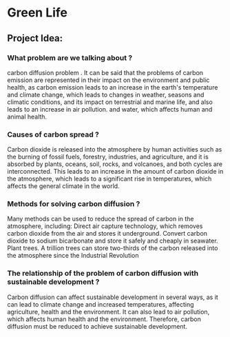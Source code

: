 # Green Life

## Project Idea:

### What problem are we talking about ?

carbon diffusion problem .
It can be said that the problems of carbon emission are
represented in their impact on the environment and
public health, as carbon emission leads to an increase in
the earth's temperature and climate change, which leads
to changes in weather, seasons and climatic conditions,
and its impact on terrestrial and marine life, and also
leads to an increase in air pollution. and water, which
affects human and animal health.


### Causes of carbon spread ?

Carbon dioxide is released into the atmosphere by human
activities such as the burning of fossil fuels, forestry,
industries, and agriculture, and it is absorbed by plants,
oceans, soil, rocks, and volcanoes, and both cycles are
interconnected. This leads to an increase in the amount of
carbon dioxide in the atmosphere, which leads to a
significant rise in temperatures, which affects the general
climate in the world.


### Methods for solving carbon diffusion ?

Many methods can be used to reduce the spread of carbon
in the atmosphere, including:
Direct air capture technology, which removes carbon
dioxide from the air and stores it underground.
Convert carbon dioxide to sodium bicarbonate and store it
safely and cheaply in seawater.
Plant trees. A trillion trees can store two-thirds of the
carbon released into the atmosphere since the Industrial
Revolution


### The relationship of the problem of carbon diffusion with sustainable development ?

Carbon diffusion can affect sustainable development in
several ways, as it can lead to climate change and
increased temperatures, affecting agriculture, health and
the environment. It can also lead to air pollution, which
affects human health and the environment. Therefore,
carbon diffusion must be reduced to achieve sustainable
development.
